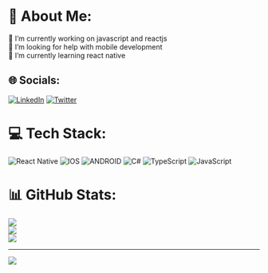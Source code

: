 # 💫 About Me:
🔭 I’m currently working on javascript and reactjs<br>🤝 I’m looking for help with mobile development <br>🌱 I’m currently learning react native <br>


## 🌐 Socials:
[![LinkedIn](https://img.shields.io/badge/LinkedIn-%230077B5.svg?logo=linkedin&logoColor=white)](https://linkedin.com/in/yakupkok) [![Twitter](https://img.shields.io/badge/Twitter-%231DA1F2.svg?logo=Twitter&logoColor=white)](https://twitter.com/yakupcia) 

# 💻 Tech Stack:
![React Native](https://img.shields.io/badge/react_native-%2320232a.svg?style=for-the-badge&logo=react&logoColor=%2361DAFB) ![IOS](https://img.shields.io/badge/IOS-%2320232a.svg?style=for-the-badge&logo=apple&logoColor=white) ![ANDROID](https://img.shields.io/badge/android-%2320232a.svg?style=for-the-badge&logo=android&logoColor=%a4c639) ![C#](https://img.shields.io/badge/c%23-%23239120.svg?style=for-the-badge&logo=c-sharp&logoColor=white) ![TypeScript](https://img.shields.io/badge/typescript-%23007ACC.svg?style=for-the-badge&logo=typescript&logoColor=white) ![JavaScript](https://img.shields.io/badge/javascript-%23323330.svg?style=for-the-badge&logo=javascript&logoColor=%23F7DF1E)
# 📊 GitHub Stats:
![](https://github-readme-stats.vercel.app/api?username=yakupcia&theme=default&hide_border=false&include_all_commits=false&count_private=false)<br/>
![](https://github-readme-streak-stats.herokuapp.com/?user=yakupcia&theme=default&hide_border=false)<br/>
![](https://github-readme-stats.vercel.app/api/top-langs/?username=yakupcia&theme=default&hide_border=false&include_all_commits=false&count_private=false&layout=compact)

---
[![](https://visitcount.itsvg.in/api?id=yakupcia&icon=0&color=0)](https://visitcount.itsvg.in)

<!-- Proudly created with GPRM ( https://gprm.itsvg.in ) -->


